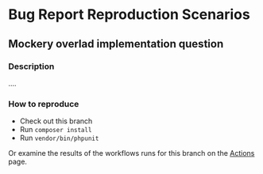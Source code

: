 # Bug Report Reproduction Scenarios

## Mockery overlad implementation question

### Description

....

### How to reproduce

* Check out this branch
* Run `composer install`
* Run `vendor/bin/phpunit`

Or examine the results of the workflows runs for this branch on the [Actions](https://github.com/jrfnl/bug-report-reproduction-scenarios/actions) page.
